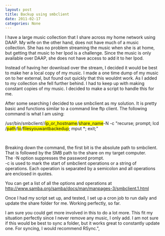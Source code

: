 ```yaml
---
layout: post
title: Backup using smbclient
date: 2011-02-17
categories: None
---
```


I have a large music collection that I share across my home network using DAAP. My wife on the other hand, does not have much of a music collection. She has no problem streaming the music when she is at home, but getting that music to her Ipod is a challenge. Since the music is only available over DAAP, she does not have access to add it to her Ipod.  

Instead of having her download over the stream, I decided it would be best to make her a local copy of my music. I made a one time dump of my music on to her external, but found out quickly that this wouldnt work. As I added to my collection she fell further behind. I had to keep up with making constant copies of my music. I decided to make a script to handle this for me.  

After some searching I decided to use smbclient as my solution. It is pretty basic and functions similar to a command line ftp client. The following command is what I am using:  

/usr/bin/smbclient//<span style="background-color: yellow;">ip_or_hostname</span>/<span style="background-color: yellow;">share_name</span><ipaddress><sharename><ipaddress><sharename>-N -c "recurse; prompt; lcd /<span style="background-color: yellow;">path</span>/<span style="background-color: yellow;">to</span>/<span style="background-color: yellow;">filesyouwantbackedup</span>; mput *; exit;" </sharename></ipaddress></sharename></ipaddress>  

<ipaddress><sharename><ipaddress><sharename>  
</sharename></ipaddress></sharename></ipaddress>  

Breaking down the command, the first bit is the absolute path to smbclient.  
That is followed by the SMB path to the share on my target computer.  
The -N option suppresses the password prompt.  
-c is used to mark the start of smbclient operations or a string of operations. Each operation is separated by a semicolon and all operations are enclosed in quotes.  

You can get a list of all the options and operations at <a href="http://www.samba.org/samba/docs/man/manpages-3/smbclient.1.html" target="_blank">http://www.samba.org/samba/docs/man/manpages-3/smbclient.1.html</a>  

Once I had my script set up, and tested, I set up a cron job to run daily and update the share folder for me. Working perfectly, so far.  

I am sure you could get more involved in this to do a lot more. This fit my situation perfectly since I never remove any music, I only add. I am not sure if this would be best to sync a folder, but it works great to constantly update one. For syncing, I would recommend RSync.",
